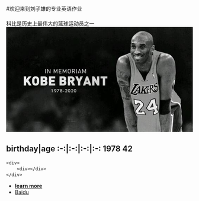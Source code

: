 #欢迎来到刘子雄的专业英语作业
#### 
科比是历史上最伟大的篮球运动员之一
![](/kebi.jpg)


birthday|age
:-:|:-:|:-:|:-:
1978 42
---



```
<div>
    <div></div>
</div>
```
* [**learn more**](/Learnmore.md)
* <a href="https://www.baidu.com/" target="_blank">Baidu</a>
